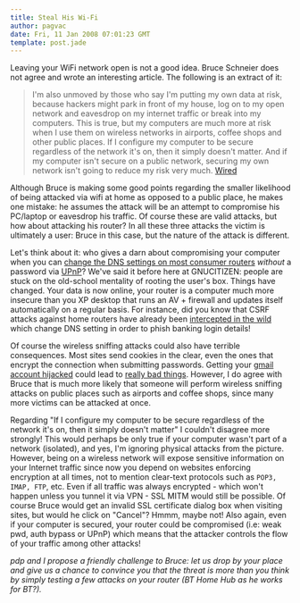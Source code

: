 ```yaml
---
title: Steal His Wi-Fi
author: pagvac
date: Fri, 11 Jan 2008 07:01:23 GMT
template: post.jade
---
```


Leaving your WiFi network open is not a good idea. Bruce Schneier does not agree and wrote an interesting article. The following is an extract of it:

> I'm also unmoved by those who say I'm putting my own data at risk, because hackers might park in front of my house, log on to my open network and eavesdrop on my internet traffic or break into my computers. This is true, but my computers are much more at risk when I use them on wireless networks in airports, coffee shops and other public places. If I configure my computer to be secure regardless of the network it's on, then it simply doesn't matter. And if my computer isn't secure on a public network, securing my own network isn't going to reduce my risk very much. [Wired](http://www.wired.com/politics/security/commentary/securitymatters/2008/01/securitymatters_0110)

Although Bruce is making some good points regarding the smaller likelihood of being attacked via wifi at home as opposed to a public place, he makes one mistake: he assumes the attack will be an attempt to compromise his PC/laptop or eavesdrop his traffic. Of course these are valid attacks, but how about attacking his router? In all these three attacks the victim is ultimately a user: Bruce in this case, but the nature of the attack is different.

Let's think about it: who gives a darn about compromising your computer when you can [change the DNS settings on most consumer routers](/blog/bt-home-flub-pwnin-the-bt-home-hub-5) _without_ a password via [UPnP](/blog/hacking-with-upnp-universal-plug-and-play)? We've said it before here at GNUCITIZEN: people are stuck on the old-school mentality of rooting the user's box. Things have changed. Your data is now online, your router is a computer much more insecure than you XP desktop that runs an AV + firewall and updates itself automatically on a regular basis. For instance, did you know that CSRF attacks against home routers have already been [intercepted in the wild](http://blog.hispasec.com/laboratorio/255) which change DNS setting in order to phish banking login details!

Of course the wireless sniffing attacks could also have terrible consequences. Most sites send cookies in the clear, even the ones that encrypt the connection when submitting passwords. Getting your [gmail account hijacked](http://scissormonkey.wordpress.com/2007/12/24/popular-blogger-loses-domain-because-of-gmail-hack/) could lead to [really bad things](http://www.derkeiler.com/Mailing-Lists/Full-Disclosure/2007-11/msg00255.html). However, I do agree with Bruce that is much more likely that someone will perform wireless sniffing attacks on public places such as airports and coffee shops, since many more victims can be attacked at once.

Regarding "If I configure my computer to be secure regardless of the network it's on, then it simply doesn't matter" I couldn't disagree more strongly! This would perhaps be only true if your computer wasn't part of a network (isolated), and yes, I'm ignoring physical attacks from the picture. However, being on a wireless network will expose sensitive information on your Internet traffic since now you depend on websites enforcing encryption at all times, not to mention clear-text protocols such as `POP3, IMAP, FTP`, etc. Even if all traffic was always encrypted - which won't happen unless you tunnel it via VPN - SSL MITM would still be possible. Of course Bruce would get an invalid SSL certificate dialog box when visiting sites, but would he click on "Cancel"? Hmmm, maybe not! Also again, even if your computer is secured, your router could be compromised (i.e: weak pwd, auth bypass or UPnP) which means that the attacker controls the flow of your traffic among other attacks!

_pdp and I propose a friendly challenge to Bruce: let us drop by your place and give us a chance to convince you that the threat is more than you think by simply testing a few attacks on your router (BT Home Hub as he works for BT?)._
